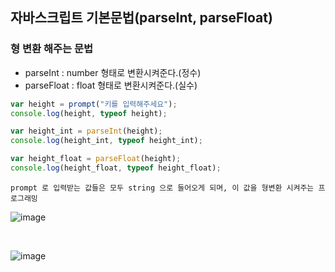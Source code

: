 ## 자바스크립트 기본문법(parseInt, parseFloat)

### 형 변환 해주는 문법
* parseInt : number 형태로 변환시켜준다.(정수)
* parseFloat : float 형태로 변환시켜준다.(실수)

```javascript
var height = prompt("키를 입력해주세요");
console.log(height, typeof height);

var height_int = parseInt(height);
console.log(height_int, typeof height_int);

var height_float = parseFloat(height);
console.log(height_float, typeof height_float);
```
```
prompt 로 입력받는 값들은 모두 string 으로 들어오게 되며, 이 값을 형변환 시켜주는 프로그래밍
```
![image](https://user-images.githubusercontent.com/61656046/116837888-29be0680-ac07-11eb-89e1-6f975afb0bc3.png)

<br>

![image](https://user-images.githubusercontent.com/61656046/116837873-1dd24480-ac07-11eb-9d62-ba4f3dd2d05a.png)


